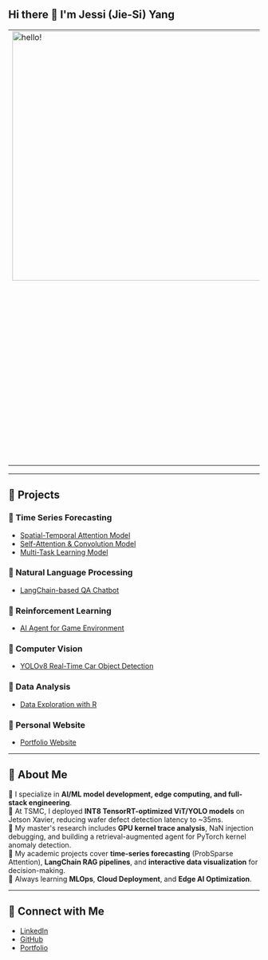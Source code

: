 ## Hi there 👋 I'm Jessi (Jie-Si) Yang

<table style="border:none">
<tr>
  <td style="vertical-align: top">
    <img width="500" alt="hello!" src="https://github.com/baby90522/baby90522/blob/main/messageImage_1708095171695.jpg">
  </td>
  <td>
  </td>
  <td>

🎓 Master’s student in **Software Development** at the **University of Utah**  
🔬 Research Assistant: **GPU Debugging Agent**, **LLM Fine-tuning** (LoRA, RAG pipelines)  
💼 Former **R&D Engineer at TSMC** (Jetson Xavier embedded AI defect detection)  
📄 Published **2 AI-related journal papers** (Time Series Forecasting, Industry Applications)  
💻 Interests: Edge AI, Model Compression, Cloud & MLOps, Data Visualization, Full-Stack Development  

  </td>
</tr>
</table>

---

## 🚀 Projects

### 🔹 Time Series Forecasting
- [Spatial-Temporal Attention Model](https://github.com/baby90522/Spatial-Temporal-Attention-Model)
- [Self-Attention & Convolution Model](https://github.com/baby90522/Self-attention-and-Convolution-Model/blob/main/README.md)
- [Multi-Task Learning Model](https://github.com/baby90522/Multi-Task-Learning-Model)

### 🔹 Natural Language Processing
- [LangChain-based QA Chatbot](https://github.com/JessiYang0/Natural-language-Q-A-chatbot)

### 🔹 Reinforcement Learning
- [AI Agent for Game Environment](https://github.com/JessiYang0/Reinforcement-Learning-with-AI-game)

### 🔹 Computer Vision
- [YOLOv8 Real-Time Car Object Detection](https://github.com/JessiYang0/Yolo-V8-Real-Time-Car-Object-Detection)

### 🔹 Data Analysis
- [Data Exploration with R](https://github.com/baby90522/Numerical-Data-Forecasting-with-R)

### 🔹 Personal Website
- [Portfolio Website](https://jessiyang0.github.io/Personal-Website/)

---

## 📝 About Me

📘 I specialize in **AI/ML model development, edge computing, and full-stack engineering**.  
📕 At TSMC, I deployed **INT8 TensorRT-optimized ViT/YOLO models** on Jetson Xavier, reducing wafer defect detection latency to ~35ms.  
📙 My master's research includes **GPU kernel trace analysis**, NaN injection debugging, and building a retrieval-augmented agent for PyTorch kernel anomaly detection.  
📔 My academic projects cover **time-series forecasting** (ProbSparse Attention), **LangChain RAG pipelines**, and **interactive data visualization** for decision-making.  
🌱 Always learning **MLOps**, **Cloud Deployment**, and **Edge AI Optimization**.

---

## 🔗 Connect with Me

- [LinkedIn](https://www.linkedin.com/in/jiesi-yang-9218411aa/)
- [GitHub](https://github.com/JessiYang0)
- [Portfolio](https://jessiyang0.github.io/Personal-Website/)

